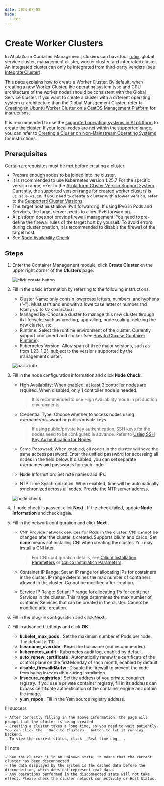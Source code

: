 ```yaml
---
date: 2023-08-08
hide:
  - toc
---
```


# Create Worker Clusters

In AI platform Container Management, clusters can have four [roles](./cluster-role.md):
global service cluster, management cluster, worker cluster, and integrated cluster.
An integrated cluster can only be integrated from third-party vendors (see [Integrate Cluster](./integrate-cluster.md)).

This page explains how to create a Worker Cluster. By default, when creating a new Worker Cluster, the operating system type and CPU architecture of the worker nodes should be consistent with the Global Service Cluster. If you want to create a cluster with a different operating system or architecture than the Global Management Cluster, refer to [Creating an Ubuntu Worker Cluster on a CentOS Management Platform](../../best-practice/create-ubuntu-on-centos-platform.md) for instructions.

It is recommended to use the [supported operating systems in AI platform](../../../install/commercial/deploy-requirements.md) to create the cluster. If your local nodes are not within the supported range, you can refer to [Creating a Cluster on Non-Mainstream Operating Systems](../../best-practice/use-otherlinux-create-custer.md) for instructions.

## Prerequisites

Certain prerequisites must be met before creating a cluster:

- Prepare enough nodes to be joined into the cluster.
- It is recommended to use Kubernetes version 1.25.7. For the specific version range, refer to the
  [AI platform Cluster Version Support System](./cluster-version.md). Currently, the supported version
  range for created worker clusters is `v1.26.0-v1.28`. If you need to create a cluster with a
  lower version, refer to the [Supporterd Cluster Versions](./cluster-version.md).
- The target host must allow IPv4 forwarding. If using IPv6 in Pods and Services,
  the target server needs to allow IPv6 forwarding.
- AI platform does not provide firewall management. You need to pre-define the firewall rules of
  the target host by yourself. To avoid errors during cluster creation, it is recommended
  to disable the firewall of the target host.
- See [Node Availability Check](../nodes/node-check.md).

## Steps

1. Enter the Container Management module, click __Create Cluster__ on the upper right corner of the __Clusters__ page.

    ![click create button](https://docs.daocloud.io/daocloud-docs-images/docs/en/docs/kpanda/images/cluster-create01.png)

2. Fill in the basic information by referring to the following instructions.

    - Cluster Name: only contain lowercase letters, numbers, and hyphens ("-"). Must start and end with a lowercase letter or number and totally up to 63 characters.
    - Managed By: Choose a cluster to manage this new cluster through its lifecycle, such as creating, upgrading, node scaling, deleting the new cluster, etc.
    - Runtime: Select the runtime environment of the cluster. Currently support containerd and docker (see [How to Choose Container Runtime](runtime.md)).
    - Kubernetes Version: Allow span of three major versions, such as from 1.23-1.25, subject to the versions supported by the management cluster.

    ![basic info](https://docs.daocloud.io/daocloud-docs-images/docs/en/docs/kpanda/images/cluster-create02.png)

3. Fill in the node configuration information and click __Node Check__ .

    - High Availability: When enabled, at least 3 controller nodes are required. When disabled, only 1 controller node is needed.

        > It is recommended to use High Availability mode in production environments.

    - Credential Type: Choose whether to access nodes using username/password or public/private keys.

        > If using public/private key authentication, SSH keys for the nodes need to be configured in advance. Refer to [Using SSH Key Authentication for Nodes](../nodes/node-authentication.md).

    - Same Password: When enabled, all nodes in the cluster will have the same access password. Enter the unified password for accessing all nodes in the field below. If disabled, you can set separate usernames and passwords for each node.
    - Node Information: Set note names and IPs.
    - NTP Time Synchronization: When enabled, time will be automatically synchronized across all nodes. Provide the NTP server address.

    ![node check](https://docs.daocloud.io/daocloud-docs-images/docs/en/docs/kpanda/images/cluster-create03.png)

4. If node check is passed, click __Next__ . If the check failed, update __Node Information__ and check again.
5. Fill in the network configuration and click __Next__ .

    - CNI: Provide network services for Pods in the cluster. CNI cannot be changed after the cluster is created. Supports cilium and calico. Set __none__ means not installing CNI when creating the cluster. You may install a CNI later.

        > For CNI configuration details, see [Cilium Installation Parameters](../../../network/modules/cilium/install.md) or [Calico Installation Parameters](../../../network/modules/calico/install.md).

    - Container IP Range: Set an IP range for allocating IPs for containers in the cluster. IP range determines the max number of containers allowed in the cluster. Cannot be modified after creation.
    - Service IP Range: Set an IP range for allocating IPs for container Services in the cluster. This range determines the max number of container Services that can be created in the cluster. Cannot be modified after creation.

6. Fill in the plug-in configuration and click __Next__ .

7. Fill in advanced settings and click __OK__ .

    - __kubelet_max_pods__ : Set the maximum number of Pods per node. The default is 110.
    - __hostname_override__ : Reset the hostname (not recommended).
    - __kubernetes_audit__ : Kubernetes audit log, enabled by default.
    - __auto_renew_certificate__ : Automatically renew the certificate of the control plane on the first Monday of each month, enabled by default.
    - __disable_firewalld&ufw__ : Disable the firewall to prevent the node from being inaccessible during installation.
    - __Insecure_registries__ : Set the address of you private container registry. If you use a private container registry, fill in its address can bypass certificate authentication of the container engine and obtain the image.
    - __yum_repos__ : Fill in the Yum source registry address.

!!! success

    - After correctly filling in the above information, the page will prompt that the cluster is being created.
    - Creating a cluster takes a long time, so you need to wait patiently. You can click the __Back to Clusters__ button to let it running backend.
    - To view the current status, click __Real-time Log__ .

!!! note

    - hen the cluster is in an unknown state, it means that the current cluster has been disconnected. 
    - The data displayed by the system is the cached data before the disconnection, which does not represent real data.
    - Any operations performed in the disconnected state will not take effect. Please check the cluster network connectivity or Host Status.
